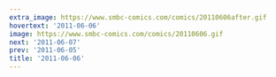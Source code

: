 ```yaml
---
extra_image: https://www.smbc-comics.com/comics/20110606after.gif
hovertext: '2011-06-06'
image: https://www.smbc-comics.com/comics/20110606.gif
next: '2011-06-07'
prev: '2011-06-05'
title: '2011-06-06'
---
```


